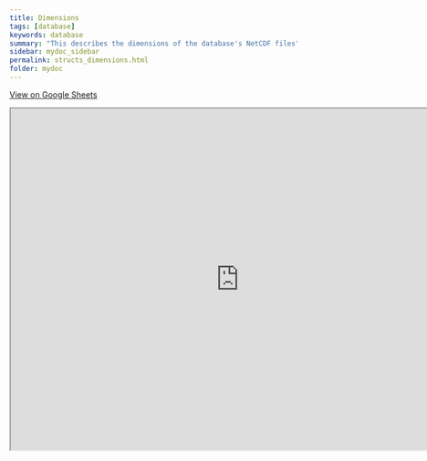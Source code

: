 ```yaml
---
title: Dimensions
tags: [database]
keywords: database
summary: "This describes the dimensions of the database's NetCDF files"
sidebar: mydoc_sidebar
permalink: structs_dimensions.html
folder: mydoc
---
```


[View on Google Sheets](https://docs.google.com/spreadsheets/d/e/2PACX-1vSIFaRrcUhoXAFVTUCAnQ5-Hwex2kWekpnJXGQMI5xKQXYvqAiZyu7j3By7NGIPDiYc1ZopNXO0RsBG/pubhtml?gid=2121300048&single=true)

<iframe src="https://docs.google.com/spreadsheets/d/e/2PACX-1vSIFaRrcUhoXAFVTUCAnQ5-Hwex2kWekpnJXGQMI5xKQXYvqAiZyu7j3By7NGIPDiYc1ZopNXO0RsBG/pubhtml?gid=2121300048&amp;single=true&amp;widget=true&amp;headers=false" height="600" width="800"></iframe>
